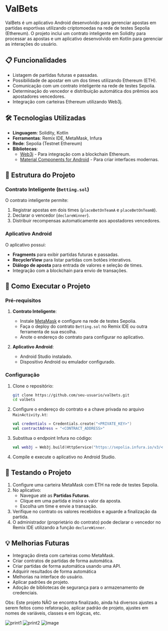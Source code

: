 # ValBets

ValBets é um aplicativo Android desenvolvido para gerenciar apostas em partidas esportivas utilizando criptomoedas na rede de testes Sepolia (Ethereum). O projeto inclui um contrato inteligente em Solidity para processar as apostas e um aplicativo desenvolvido em Kotlin para gerenciar as interações do usuário.

## 📋 Funcionalidades

- Listagem de partidas futuras e passadas.
- Possibilidade de apostar em um dos times utilizando Ethereum (ETH).
- Comunicação com um contrato inteligente na rede de testes Sepolia.
- Determinação do vencedor e distribuição automática dos prêmios aos apostadores vencedores.
- Integração com carteiras Ethereum utilizando Web3j.

## 🛠️ Tecnologias Utilizadas

- **Linguagem**: Solidity, Kotlin
- **Ferramentas**: Remix IDE, MetaMask, Infura
- **Rede**: Sepolia (Testnet Ethereum)
- **Bibliotecas**:
  - [Web3j](https://github.com/web3j/web3j) - Para integração com a blockchain Ethereum.
  - [Material Components for Android](https://material.io/develop/android) - Para criar interfaces modernas.

## 📝 Estrutura do Projeto

### Contrato Inteligente (`Betting.sol`)

O contrato inteligente permite:
1. Registrar apostas em dois times (`placeBetOnTeamA` e `placeBetOnTeamB`).
2. Declarar o vencedor (`declareWinner`).
3. Distribuir recompensas automaticamente aos apostadores vencedores.

### Aplicativo Android

O aplicativo possui:
- **Fragments** para exibir partidas futuras e passadas.
- **RecyclerView** para listar partidas com botões interativos.
- **Diálogo de aposta** para entrada de valores e seleção de times.
- Integração com a blockchain para envio de transações.

## 🚀 Como Executar o Projeto

### Pré-requisitos

1. **Contrato Inteligente**:
   - Instale [MetaMask](https://metamask.io/) e configure na rede de testes Sepolia.
   - Faça o deploy do contrato `Betting.sol` no Remix IDE ou outra ferramenta de sua escolha.
   - Anote o endereço do contrato para configurar no aplicativo.

2. **Aplicativo Android**:
   - Android Studio instalado.
   - Dispositivo Android ou emulador configurado.

### Configuração

1. Clone o repositório:
   ```bash
   git clone https://github.com/seu-usuario/valbets.git
   cd valbets

2. Configure o endereço do contrato e a chave privada no arquivo `MainActivity.kt`:
   ```kotlin
   val credentials = Credentials.create("<PRIVATE_KEY>")
   val contractAdress = "<CONTRACT_ADDRESS>"
   ```

3. Substitua o endpoint Infura no código:
   ```kotlin
   val web3j = Web3j.build(HttpService("https://sepolia.infura.io/v3/<YOUR_INFURA_PROJECT_ID>"))
   ```

4. Compile e execute o aplicativo no Android Studio.

## 🧪 Testando o Projeto

1. Configure uma carteira MetaMask com ETH na rede de testes Sepolia.
2. No aplicativo:
   - Navegue até as **Partidas Futuras**.
   - Clique em uma partida e insira o valor da aposta.
   - Escolha um time e envie a transação.
3. Verifique no contrato os valores recebidos e aguarde a finalização da partida.
4. O administrador (proprietário do contrato) pode declarar o vencedor no Remix IDE utilizando a função `declareWinner`.

## 💡 Melhorias Futuras

- Integração direta com carteiras como MetaMask.
- Criar contratos de partidas de forma automática.
- Criar partidas de forma automática usando uma API.
- Adquirir resultados de forma automática
- Melhorias na interface do usuário.
- Aplicar padrões de projeto.
- Adoção de bibliotecas de segurança para o armazenamento de credenciais.

Obs: Este projeto NÃO se encontra finalizado, ainda há diversos ajustes a serem feitos como refatoração, aplicar padrão de projeto, ajustes em nomes de variáveis, classes e em lógicas, etc.

![print1](https://github.com/user-attachments/assets/0a1e16a5-ba7f-4e4f-aa72-218589f2414a)
![print2](https://github.com/user-attachments/assets/0720bb1a-0f4d-4a91-8dc3-169c469c7199)
![image](https://github.com/user-attachments/assets/9dc1726f-88b2-458b-853c-a6f8ba014fe4)
